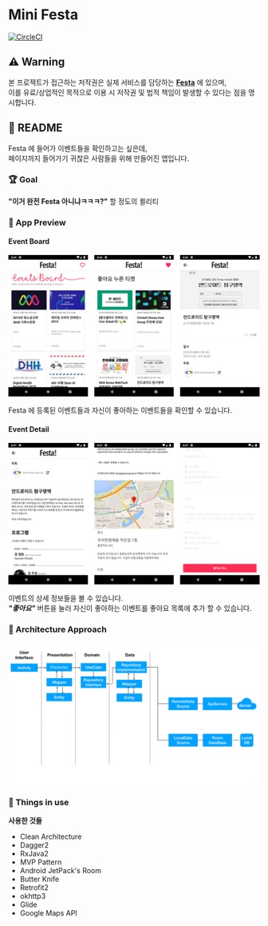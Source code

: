 # Mini Festa

[![CircleCI](https://circleci.com/gh/SeungYongSon/mini-festa/tree/master.svg?style=svg)](https://circleci.com/gh/SeungYongSon/mini-festa/tree/master)

## ⚠ Warning

본 프로젝트가 접근하는 저작권은 실제 서비스를 담당하는 [**Festa**](https://festa.io) 에 있으며,  
이를 유료/상업적인 목적으로 이용 시 저작권 및 법적 책임이 발생할 수 있다는 점을 명시합니다.

## 📄 README

Festa 에 들어가 이벤트들을 확인하고는 싶은데,  
페이지까지 들어가기 귀찮은 사람들을 위해 만들어진 앱입니다.

### 🏆 Goal

**"이거 완전 Festa 아니냐ㅋㅋㅋ?"** 할 정도의 퀼리티  

### 📱 App Preview

#### Event Board

![screenshot](img/screenshot1.png)

Festa 에 등록된 이벤트들과 자신이 좋아하는 이벤트들을 확인할 수 있습니다.  

#### Event Detail

![screenshot](img/screenshot2.png)

이벤트의 상세 정보들을 볼 수 있습니다.  
***"좋아요"*** 버튼을 눌러 자신이 좋아하는 이벤트를 좋아요 목록에 추가 할 수 있습니다.

### 🎯 Architecture Approach

![approach](img/approach.png)

### 🚀 Things in use

**사용한 것들**

* Clean Architecture
* Dagger2
* RxJava2
* MVP Pattern
* Android JetPack's Room
* Butter Knife
* Retrofit2
* okhttp3
* Glide
* Google Maps API
